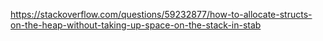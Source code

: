 
https://stackoverflow.com/questions/59232877/how-to-allocate-structs-on-the-heap-without-taking-up-space-on-the-stack-in-stab
